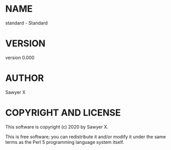 # NAME

standard - Standard

# VERSION

version 0.000

# AUTHOR

Sawyer X

# COPYRIGHT AND LICENSE

This software is copyright (c) 2020 by Sawyer X.

This is free software; you can redistribute it and/or modify it under
the same terms as the Perl 5 programming language system itself.
